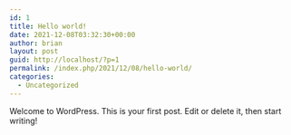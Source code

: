 ```yaml
---
id: 1
title: Hello world!
date: 2021-12-08T03:32:30+00:00
author: brian
layout: post
guid: http://localhost/?p=1
permalink: /index.php/2021/12/08/hello-world/
categories:
  - Uncategorized
---
```

Welcome to WordPress. This is your first post. Edit or delete it, then start writing!